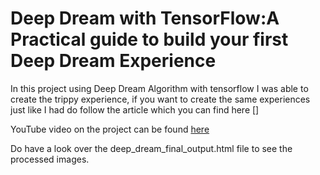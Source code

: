 # Deep Dream with TensorFlow:A Practical guide to build your first Deep Dream Experience

In this project using Deep Dream Algorithm with tensorflow I was able to create the trippy experience, if you want to create the same experiences just like I had do follow the article which you can find here [] 

YouTube video on the project can be found [here](https://youtu.be/0W6vhLB-Ko4)

Do have a look over the deep_dream_final_output.html file to see the processed images.
